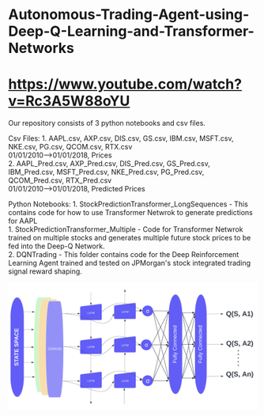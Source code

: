# Autonomous-Trading-Agent-using-Deep-Q-Learning-and-Transformer-Networks
# https://www.youtube.com/watch?v=Rc3A5W88oYU

Our repository consists of 3 python notebooks and csv files.

Csv Files: 
    1. AAPL.csv, AXP.csv, DIS.csv, GS.csv, IBM.csv, MSFT.csv, NKE.csv, PG.csv, QCOM.csv, RTX.csv <br>
    01/01/2010-->01/01/2018, Prices <br>
    2. AAPL_Pred.csv, AXP_Pred.csv, DIS_Pred.csv, GS_Pred.csv, IBM_Pred.csv, MSFT_Pred.csv, NKE_Pred.csv, PG_Pred.csv, QCOM_Pred.csv, RTX_Pred.csv <br>
    01/01/2010-->01/01/2018, Predicted Prices <br>

Python Notebooks:
    1. StockPredictionTransformer_LongSequences - This contains code for how to use Transformer Netwrok to generate predictions for AAPL <br>
    1. StockPredictionTransformer_Multiple - Code for Transformer Netwrok trained on multiple stocks and generates multiple future stock prices to be fed into the Deep-Q Network. <br>
    2. DQNTrading - This folder contains code for the Deep Reinforcement Learning Agent trained and tested on JPMorgan's stock integrated trading signal reward shaping. 

<img src="/DQN.png" alt="DQNetwork"/>
